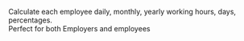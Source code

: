 Calculate each employee daily, monthly, yearly working hours, days, percentages. <br>
Perfect for both Employers and employees
